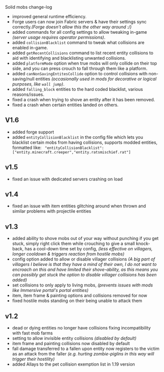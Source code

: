 Solid mobs change-log

- improved general runtime efficiency.
- Forge users can now join Fabric servers & have their settings sync correctly.*(Forge doesn't allow this the other way around :/)*
- added commands for all config settings to allow tweaking in-game *(server usage requires operator permissions)*.
- added `collisionBlacklist` command to tweak what collisions are enabled in-game.
- added `getRecentCollisions` command to list recent entity collisions to aid with identifying and blacklisting unwanted collisions.
- added `platformMode` option when true mobs will only collide on their top side, and you can press crouch to fall through them like a platform.
- added `canNonSavingEntitesCollide` option to control collisions with non-saving/null entities *(occasionally used in mods for decorative or logical purposes, like `wall jump`)*.
- added `falling_block` entities to the hard coded blacklist, various reasons/issues.
- fixed a crash when trying to shove an entity after it has been removed.
- fixed a crash when certain entities landed on others.


## V1.6
- added forge support
- added `entityCollisionBlacklist` in the config file which lets you blacklist certain mobs from having collisions, supports modded entities, formatted like:
` "entityCollisionBlacklist": ["entity.minecraft.creeper","entity.ratsmischief.rat"]`

## v1.5
- fixed an issue with dedicated servers crashing on load

## v1.4
- fixed an issue with item entities glitching around when thrown and similar problems with projectile entities


## v1.3
- added ability to shove mobs out of your way without punching if you get stuck, simply right click them while crouching to give a small knock-back, has a cool-down time set by config, *(less effective on villagers, longer cooldown & triggers reaction from hostile mobs)*
- config option added to allow or disable villager collisions *(A big part of villagers I believe is that they have a mind of their own, I do not want to encroach on this and have limited their shove-ability, as this means you can possibly get stuck the option to disable villager collisions has been added)*
- set collisions to only apply to living mobs, *(prevents issues with mods like Immersive portal's portal entities)*
- item, item frame & painting options and collisions removed for now
- fixed hostile mobs standing on their being unable to attack them


## v1.2
- dead or dying entities no longer have collisions fixing incompatibility with fast mob farms
- setting to allow invisible entity collisions *(disabled by default)*
- item frame and painting collisions now disabled by default
- fall damage transferred to a fallen upon entity now registers to the victim as an attack from the faller *(e.g. hurting zombie-piglins in this way will trigger their hostility)*
- added Allays to the pet collision exemption list in 1.19 version